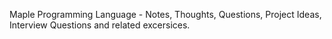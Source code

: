 Maple Programming Language - Notes, Thoughts, Questions, Project Ideas, Interview Questions and related excersices. 
